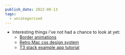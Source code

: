 ```yaml
---
publish_date: 2022-08-13
tags:
  - uncategorised
---
```

- Interesting things i've not had a chance to look at yet:
	- [Border animations](https://web.dev/css-border-animations/)
	- [Retro Mac css design system](https://sakofchit.github.io/system.css/)
	- [T3 stack example app tutorial](https://www.nexxel.dev/blog/ct3a-guestbook)
	
